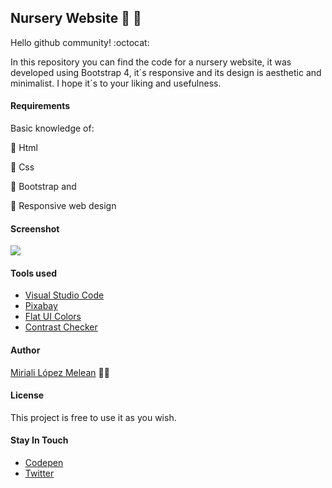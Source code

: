 ## Nursery Website :seedling: :open_file_folder:
Hello github community! :octocat:

In this repository you can find the code for a nursery website, it was developed using Bootstrap 4, it´s responsive and its design is aesthetic and minimalist. I hope it´s to your liking and usefulness.

#### Requirements
Basic knowledge of:

:rose: Html

:sunflower: Css

:tulip: Bootstrap and

:hibiscus: Responsive web design

#### Screenshot
![](https://scontent.fccs3-1.fna.fbcdn.net/v/t1.15752-9/123502564_362827864967972_2726767790719416872_n.jpg?_nc_cat=101&ccb=2&_nc_sid=ae9488&_nc_ohc=yW4hqrd9JAYAX8hxff-&_nc_ht=scontent.fccs3-1.fna&oh=6e9dadf705eb2b52444013307fe9caca&oe=5FC5DD3A)


#### Tools used
- [Visual Studio Code](https://code.visualstudio.com/)
- [Pixabay](https://pixabay.com/es/)
- [Flat UI Colors](https://flatuicolors.com/)
- [Contrast Checker](https://webaim.org/resources/contrastchecker/)

#### Author
[Miriali López Melean](https://github.com/Miriali) :woman_technologist:

#### License
This project is free to use it as you wish.

#### Stay In Touch
- [Codepen](https://codepen.io/your-work/) 
- [Twitter](https://twitter.com/miricailopez)
